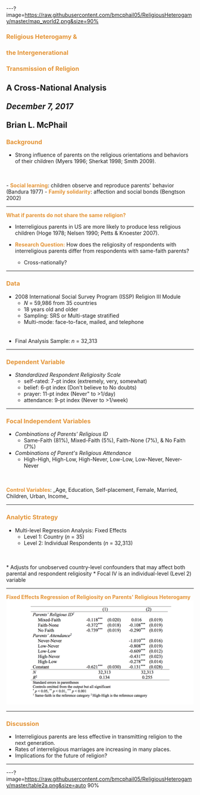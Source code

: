 ---?image=https://raw.githubusercontent.com/bmcphail05/ReligiousHeterogamy/master/map_world2.png&size=90%
### <span style="color:#e49436; font-weight:bold">Religious Heterogamy &</span>
### <span style="color:#e49436; font-weight:bold">the Intergenerational</span>
### <span style="color:#e49436; font-weight:bold">Transmission of Religion</span></span>
**A Cross-National Analysis**
<br>
<br>
_December 7, 2017_
<br>
<br>
**Brian L. McPhail**     
---
### <span style="color:#e49436; font-weight:bold">Background</span>
* Strong influence of parents on the religious orientations and behaviors of their children (Myers 1996; Sherkat 1998; Smith 2009).
<br>
<br>
 - <span style="color:#e49436; font-weight:bold">Social learning</span>: children observe and reproduce parents' behavior (Bandura 1977)
 - <span style="color:#e49436; font-weight:bold">Family solidarity</span>: affection and social bonds (Bengtson 2002)


---
<span style="color:#e49436; font-weight:bold">What if parents do not share the same religion?</span>

* Interreligious parents in US are more likely to produce less religious children (Hoge 1978; Nelsen 1990; Petts & Knoester 2007).

* <span style="color:#e49436; font-weight:bold">Research Question:</span> How does the religiosity of respondents with interreligious parents differ from respondents with same-faith parents?
  - Cross-nationally?

---
### <span style="color:#e49436; font-weight:bold">Data</span>

* 2008 International Social Survey Program (ISSP) Religion III Module
  - _N_ = 59,986 from 35 countries
  - 18 years old and older
  - Sampling: SRS or Multi-stage stratified
  - Multi-mode: face-to-face, mailed, and telephone
  <br>
  <br>
* Final Analysis Sample:  _n_ = 32,313
---
### <span style="color:#e49436; font-weight:bold">Dependent Variable</span>
* _Standardized Respondent Religiosity Scale_
  - self-rated: 7-pt index (extremely, very, somewhat)
  - belief: 6-pt index (Don't believe to No doubts)
  - prayer: 11-pt index (Never" to >1/day)
  - attendance: 9-pt index (Never to >1/week)

---
### <span style="color:#e49436; font-weight:bold">Focal Independent Variables</span>
* _Combinations of Parents' Religious ID_
  - Same-Faith (81%), Mixed-Faith (5%), Faith-None (7%), & No Faith (7%)
* _Combinations of Parent's Religious Attendance_  
  - High-High, High-Low, High-Never, Low-Low, Low-Never, Never-Never
<br>
<br>
<span style="color:#e49436; font-weight:bold; test-align:left">Control Variables</span>: _Age, Education, Self-placement, Female, Married, Children, Urban, Income_

---
### <right><span style="color:#e49436; font-weight:bold">Analytic Strategy</span></right>
* Multi-level Regression Analysis: Fixed Effects
  - Level 1: Country (_n_ = 35)
  - Level 2: Individual Respondents (_n_ = 32,313)
<br>
<br>
* Adjusts for unobserved country-level confounders that may affect both parental and respondent religiosity
* Focal IV is an individual-level (Level 2) variable

---
<span style="color:#e49436; font-weight:bold">Fixed Effects Regression of Religiosity on Parents' Religious Heterogamy</span>
![Table1](table2.png)

---
### <span style="color:#e49436; font-weight:bold">Discussion</span>
* Interreligious parents are less effective in transmitting religion to the next generation.
* Rates of interreligious marriages are increasing in many places.
* Implications for the future of religion?

---
---?image=https://raw.githubusercontent.com/bmcphail05/ReligiousHeterogamy/master/table2a.png&size=auto 90%
